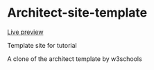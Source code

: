 # Architect-site-template

[Live preview](https://architect-site-template.netlify.app/ "Architect's homepage")

Template site for tutorial

 A clone of the architect template by w3schools
